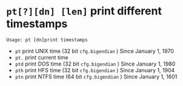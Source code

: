 <!-- TITLE: pt -->

#  `pt[?][dn] [len]` print different timestamps


```
Usage: pt [dn]print timestamps
```


- `pt` print UNIX time (32 bit `cfg.bigendian` ) Since January 1, 1970
- `pt.`  print current time
- `ptd` print DOS time (32 bit `cfg.bigendian` ) Since January 1, 1980
- `pth` print HFS time (32 bit `cfg.bigendian` ) Since January 1, 1904
- `ptn` print NTFS time (64 bit `cfg.bigendian` ) Since January 1, 1601

<p hidden>pt ptd pth ptn</p>